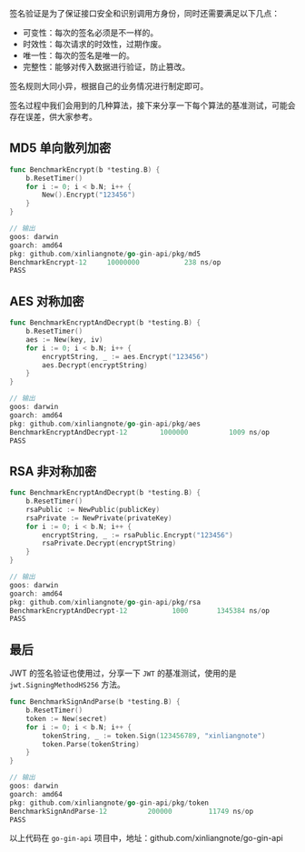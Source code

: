签名验证是为了保证接口安全和识别调用方身份，同时还需要满足以下几点：

- 可变性：每次的签名必须是不一样的。
- 时效性：每次请求的时效性，过期作废。
- 唯一性：每次的签名是唯一的。
- 完整性：能够对传入数据进行验证，防止篡改。

签名规则大同小异，根据自己的业务情况进行制定即可。

签名过程中我们会用到的几种算法，接下来分享一下每个算法的基准测试，可能会存在误差，供大家参考。

## MD5 单向散列加密

```go
func BenchmarkEncrypt(b *testing.B) {
	b.ResetTimer()
	for i := 0; i < b.N; i++ {
		New().Encrypt("123456")
	}
}

// 输出
goos: darwin
goarch: amd64
pkg: github.com/xinliangnote/go-gin-api/pkg/md5
BenchmarkEncrypt-12    	10000000	       238 ns/op
PASS
```

## AES 对称加密

```go
func BenchmarkEncryptAndDecrypt(b *testing.B) {
	b.ResetTimer()
	aes := New(key, iv)
	for i := 0; i < b.N; i++ {
		encryptString, _ := aes.Encrypt("123456")
		aes.Decrypt(encryptString)
	}
}

// 输出
goos: darwin
goarch: amd64
pkg: github.com/xinliangnote/go-gin-api/pkg/aes
BenchmarkEncryptAndDecrypt-12    	 1000000	      1009 ns/op
PASS
```

## RSA 非对称加密

```go
func BenchmarkEncryptAndDecrypt(b *testing.B) {
	b.ResetTimer()
	rsaPublic := NewPublic(publicKey)
	rsaPrivate := NewPrivate(privateKey)
	for i := 0; i < b.N; i++ {
		encryptString, _ := rsaPublic.Encrypt("123456")
		rsaPrivate.Decrypt(encryptString)
	}
}

// 输出
goos: darwin
goarch: amd64
pkg: github.com/xinliangnote/go-gin-api/pkg/rsa
BenchmarkEncryptAndDecrypt-12    	    1000	   1345384 ns/op
PASS
```

## 最后

JWT 的签名验证也使用过，分享一下 `JWT` 的基准测试，使用的是 `jwt.SigningMethodHS256` 方法。

```go
func BenchmarkSignAndParse(b *testing.B) {
	b.ResetTimer()
	token := New(secret)
	for i := 0; i < b.N; i++ {
		tokenString, _ := token.Sign(123456789, "xinliangnote")
		token.Parse(tokenString)
	}
}

// 输出
goos: darwin
goarch: amd64
pkg: github.com/xinliangnote/go-gin-api/pkg/token
BenchmarkSignAndParse-12    	  200000	     11749 ns/op
PASS
```

以上代码在 `go-gin-api` 项目中，地址：github.com/xinliangnote/go-gin-api

